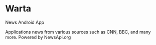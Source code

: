 # Warta
News Android App


Applications news from various sources such as CNN, BBC, and many more. Powered by NewsApi.org
